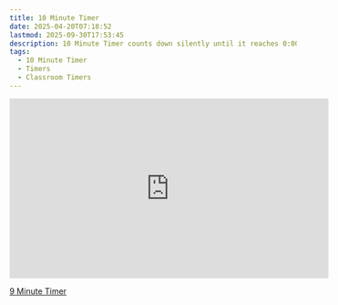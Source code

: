 ```yaml
---
title: 10 Minute Timer
date: 2025-04-20T07:18:52
lastmod: 2025-09-30T17:53:45
description: 10 Minute Timer counts down silently until it reaches 0:00 and then makes a sound to show time is up
tags:
  - 10 Minute Timer
  - Timers
  - Classroom Timers
---
```


<div class="iframe-16-9-container">
<iframe class="youTubeIframe" width="560" height="315" src="https://www.youtube.com/embed/qpHTWnHgD08" title="2 Minute Timer" frameborder="0" allow="accelerometer; autoplay; clipboard-write; encrypted-media; gyroscope; picture-in-picture; web-share" referrerpolicy="strict-origin-when-cross-origin" allowfullscreen></iframe>
</div>

[9 Minute Timer](https://youtu.be/qpHTWnHgD08)
